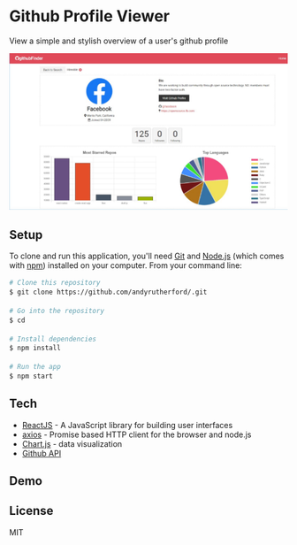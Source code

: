 # Github Profile Viewer

View a simple and stylish overview of a user's github profile

<img src="./img/screenshot.jpg" width="800">

## Setup

To clone and run this application, you'll need [Git](https://git-scm.com/) and [Node.js](https://nodejs.org/) (which comes with [npm](https://www.npmjs.com/)) installed on your computer. From your command line:

```sh
# Clone this repository
$ git clone https://github.com/andyrutherford/.git

# Go into the repository
$ cd

# Install dependencies
$ npm install

# Run the app
$ npm start
```

## Tech

- [ReactJS](https://reactjs.org/) - A JavaScript library for building user interfaces
- [axios](https://github.com/axios/axios) - Promise based HTTP client for the browser and node.js
- [Chart.js](https://www.chartjs.org/) - data visualization
- [Github API](https://developer.github.com/v3/)

## Demo

## License

MIT
